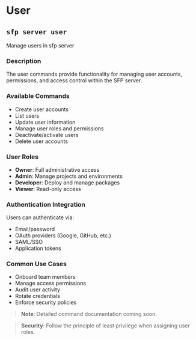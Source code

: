 # User

## `sfp server user`

Manage users in sfp server

### Description

The user commands provide functionality for managing user accounts, permissions, and access control within the SFP server.

### Available Commands

* Create user accounts
* List users
* Update user information
* Manage user roles and permissions
* Deactivate/activate users
* Delete user accounts

### User Roles

- **Owner**: Full administrative access
- **Admin**: Manage projects and environments
- **Developer**: Deploy and manage packages
- **Viewer**: Read-only access

### Authentication Integration

Users can authenticate via:
- Email/password
- OAuth providers (Google, GitHub, etc.)
- SAML/SSO
- Application tokens

### Common Use Cases

- Onboard team members
- Manage access permissions
- Audit user activity
- Rotate credentials
- Enforce security policies

> **Note**: Detailed command documentation coming soon.

> **Security**: Follow the principle of least privilege when assigning user roles.